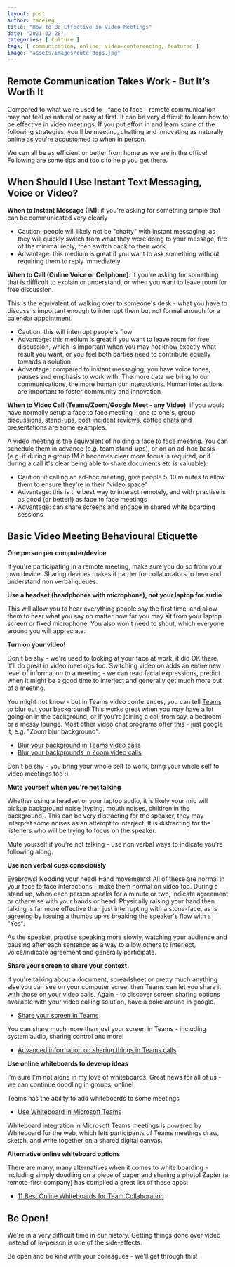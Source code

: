 ```yaml
---
layout: post
author: faceleg
title: "How to Be Effective in Video Meetings"
date: "2021-02-28"
categories: [ Culture ]
tags: [ communication, online, video-conferencing, featured ]
image: "assets/images/cute-dogs.jpg"
---
```


## Remote Communication Takes Work - But It’s Worth It

Compared to what we're used to - face to face - remote communication may not feel as natural or easy at first. It can be very difficult to learn how to be effective in video meetings. If you put effort in and learn some of the following strategies, you'll be meeting, chatting and innovating as naturally online as you're accustomed to when in person.

We can all be as efficient or better from home as we are in the office! Following are some tips and tools to help you get there.

## When Should I Use Instant Text Messaging, Voice or Video?

**When to Instant Message (IM)**: if you're asking for something simple that can be communicated very clearly

- Caution: people will likely not be "chatty" with instant messaging, as they will quickly switch from what they were doing to your message, fire of the minimal reply, then switch back to their work
- Advantage: this medium is great if you want to ask something without requiring them to reply immediately

**When to Call (Online Voice or Cellphone)**: if you're asking for something that is difficult to explain or understand, or when you want to leave room for free discussion.

This is the equivalent of walking over to someone's desk - what you have to discuss is important enough to interrupt them but not formal enough for a calendar appointment.

- Caution: this will interrupt people's flow
- Advantage: this medium is great if you want to leave room for free discussion, which is important when you may not know exactly what result you want, or you feel both parties need to contribute equally towards a solution
- Advantage: compared to instant messaging, you have voice tones, pauses and emphasis to work with. The more data we bring to our communications, the more human our interactions. Human interactions are important to foster community and innovation

**When to Video Call (Teams/Zoom/Google Meet - any Video)**: if you would have normally setup a face to face meeting - one to one's, group discussions, stand-ups, post incident reviews, coffee chats and presentations are some examples.

A video meeting is the equivalent of holding a face to face meeting. You can schedule them in advance (e.g. team stand-ups), or on an ad-hoc basis (e.g. if during a group IM it becomes clear more focus is required, or if during a call it's clear being able to share documents etc is valuable).

- Caution: if calling an ad-hoc meeting, give people 5-10 minutes to allow them to ensure they're in their "video space"
- Advantage: this is the best way to interact remotely, and with practise is as good (or better!) as face to face meetings
- Advantage: can share screens and engage in shared white boarding sessions

## Basic Video Meeting Behavioural Etiquette

**One person per computer/device**

If you're participating in a remote meeting, make sure you do so from your own device. Sharing devices makes it harder for collaborators to hear and understand non verbal queues.

**Use a headset (headphones with microphone), not your laptop for audio**

This will allow you to hear everything people say the first time, and allow them to hear what you say no matter how far you may sit from your laptop screen or fixed microphone. You also won't need to shout, which everyone around you will appreciate.

**Turn on your video!**

Don't be shy - we're used to looking at your face at work, it did OK there, it'll do great in video meetings too. Switching video on adds an entire new level of information to a meeting - we can read facial expressions, predict when it might be a good time to interject and generally get much more out of a meeting.

You might not know - but in Teams video conferences, you can tell [Teams to blur out your background](https://support.office.com/en-us/article/blur-your-background-in-a-teams-meeting-f77a2381-443a-499d-825e-509a140f4780)! This works great when you may have a lot going on in the background, or if you're joining a call from say, a bedroom or a messy lounge. Most other video chat programs offer this - just google it, e.g. "Zoom blur background".

- [Blur your background in Teams video calls](https://support.office.com/en-us/article/blur-your-background-in-a-teams-meeting-f77a2381-443a-499d-825e-509a140f4780)
- [Blur your backgrounds in Zoom video calls](https://support.zoom.us/hc/en-us/articles/210707503-Virtual-Background)

Don't be shy - you bring your whole self to work, bring your whole self to video meetings too :)

**Mute yourself when you're not talking**

Whether using a headset or your laptop audio, it is likely your mic will pickup background noise (typing, mouth noises, children in the background). This can be very distracting for the speaker, they may interpret some noises as an attempt to interject. It is distracting for the listeners who will be trying to focus on the speaker.

Mute yourself if you're not talking - use non verbal ways to indicate you're following along.

**Use non verbal cues consciously**

Eyebrows! Nodding your head! Hand movements! All of these are normal in your face to face interactions - make them normal on video too. During a stand up, when each person speaks for a minute or two, indicate agreement or otherwise with your hands or head. Physically raising your hand then talking is far more effective than just interrupting with a stone-face, as is agreeing by issuing a thumbs up vs breaking the speaker's flow with a "Yes".

As the speaker, practise speaking more slowly, watching your audience and pausing after each sentence as a way to allow others to interject, voice/indicate agreement and generally participate.

**Share your screen to share your context**

If you're talking about a document, spreadsheet or pretty much anything else you can see on your computer scree, then Teams can let you share it with those on your video calls. Again - to discover screen sharing options available with your video calling solution, have a poke around in google.

- [Share your screen in Teams](https://support.office.com/en-us/article/share-your-screen-in-a-chat-in-teams-2de1c624-7fbe-4b0a-99f2-33385e7d3f18)

You can share much more than just your screen in Teams - including system audio, sharing control and more!

- [Advanced information on sharing things in Teams calls​​​​​​​​​​​​​​](https://support.office.com/en-us/article/share-content-in-a-meeting-in-teams-fcc2bf59-aecd-4481-8f99-ce55dd836ce8)

**Use online whiteboards to develop ideas**

​​​​​​​I'm sure I'm not alone in my love of whiteboards. Great news for all of us - we can continue doodling in groups, online!

Teams has the ability to add whiteboards to some meetings

- [Use Whiteboard in Microsoft Teams](https://support.office.com/en-us/article/use-whiteboard-in-microsoft-teams-7a6e7218-e9dc-4ccc-89aa-b1a0bb9c31ee?ui=en-US&rs=en-US&ad=US)

Whiteboard integration in Microsoft Teams meetings is powered by Whiteboard for the web, which lets participants of Teams meetings draw, sketch, and write together on a shared digital canvas.

**Alternative online whiteboard options**

There are many, many alternatives when it comes to white boarding - including simply doodling on a piece of paper and sharing a photo! Zapier (a remote-first company) has compiled a great list of these apps:

- [11 Best Online Whiteboards for Team Collaboration](https://zapier.com/blog/best-online-whiteboard/)

## Be Open!

We're in a very difficult time in our history. Getting things done over video instead of in-person is one of the side-effects.

Be open and be kind with your colleagues - we'll get through this!
